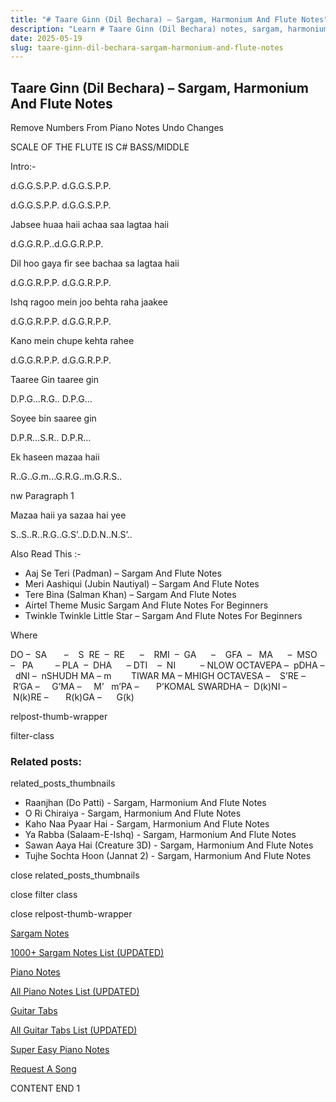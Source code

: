```yaml
---
title: "# Taare Ginn (Dil Bechara) – Sargam, Harmonium And Flute Notes"
description: "Learn # Taare Ginn (Dil Bechara) notes, sargam, harmonium notations and flute notes. Easy step-by-step tutorial for beginners."
date: 2025-05-19
slug: taare-ginn-dil-bechara-sargam-harmonium-and-flute-notes
---
```


## Taare Ginn (Dil Bechara) – Sargam, Harmonium And Flute Notes

Remove Numbers From Piano Notes
Undo Changes

SCALE OF THE FLUTE IS C# BASS/MIDDLE

Intro:-

d.G.G.S.P.P. d.G.G.S.P.P.

d.G.G.S.P.P. d.G.G.S.P.P.

Jabsee huaa haii achaa saa lagtaa haii

d.G.G.R.P..d.G.G.R.P.P.

Dil hoo gaya fir see bachaa sa lagtaa haii

d.G.G.R.P.P. d.G.G.R.P.P.

Ishq ragoo mein joo behta raha jaakee

d.G.G.R.P.P. d.G.G.R.P.P.

Kano mein chupe kehta rahee

d.G.G.R.P.P. d.G.G.R.P.P.

Taaree Gin taaree gin

D.P.G…R.G.. D.P.G…

Soyee bin saaree gin

D.P.R…S.R.. D.P.R…

Ek haseen mazaa haii

R..G..G.m…G.R.G..m.G.R.S..

nw Paragraph 1

Mazaa haii ya sazaa hai yee

S..S..R..R.G..G.S’..D.D.N..N.S’..

Also Read This :-



* Aaj Se Teri (Padman) – Sargam And Flute Notes
* Meri Aashiqui (Jubin Nautiyal) – Sargam And Flute Notes
* Tere Bina (Salman Khan) – Sargam And Flute Notes
* Airtel Theme Music Sargam And Flute Notes For Beginners
* Twinkle Twinkle Little Star – Sargam And Flute Notes For Beginners



Where



DO –  SA       –    S  RE  –  RE      –    RMI  –  GA      –    GFA  –   MA      –  MSO  –   PA         – PLA  –  DHA      – DTI    –  NI          – NLOW OCTAVEPA –  pDHA –  dNI –  nSHUDH MA – m        TIWAR MA – MHIGH OCTAVESA –    S’RE –     R’GA –     G’MA –     M’   m’PA –       P’KOMAL SWARDHA –  D(k)NI –       N(k)RE –       R(k)GA –      G(k)

relpost-thumb-wrapper

filter-class

### Related posts:

related_posts_thumbnails

* Raanjhan (Do Patti) - Sargam, Harmonium And Flute Notes
* O Ri Chiraiya - Sargam, Harmonium And Flute Notes
* Kaho Naa Pyaar Hai - Sargam, Harmonium And Flute Notes
* Ya Rabba (Salaam-E-Ishq) - Sargam, Harmonium And Flute Notes
* Sawan Aaya Hai (Creature 3D) - Sargam, Harmonium And Flute Notes
* Tujhe Sochta Hoon (Jannat 2) - Sargam, Harmonium And Flute Notes

close related_posts_thumbnails

close filter class

close relpost-thumb-wrapper

[Sargam Notes](https://www.notationsworld.com/sargam-notes.html)

[1000+ Sargam Notes List (UPDATED)](https://www.notationsworld.com/all-songs-list-sargam-notes.html)

[Piano Notes](https://www.notationsworld.com/piano-notes.html)

[All Piano Notes List (UPDATED)](https://www.notationsworld.com/all-songs-list-piano-notes.html)

[Guitar Tabs](https://www.notationsworld.com/guitar-tabs.html)

[All Guitar Tabs List (UPDATED)](https://www.notationsworld.com/all-songs-list-guitar-tabs.html)

[Super Easy Piano Notes](https://studywall.in/)

[Request A Song](https://www.notationsworld.com/request-a-song.html)

CONTENT END 1

